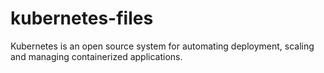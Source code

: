 # kubernetes-files
Kubernetes is an open source system for automating deployment, scaling and managing containerized applications.
